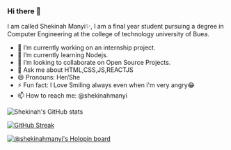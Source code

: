 ### Hi there 👋

I am called Shekinah Manyi✨,
I am a final year student pursuing a degree in Computer Engineering at the college of technology university of Buea.
- 🔭 I’m currently working on an internship project.
- 🌱 I’m currently learning Nodejs.
- 👯 I’m looking to collaborate on Open Source Projects.
- 💬 Ask me about HTML,CSS,JS,REACTJS
- 😄 Pronouns: Her/She
- ⚡ Fun fact: I Love Smiling always even when i'm very angry😂 
- 📫 How to reach me: @shekinahmanyi

![Shekinah's GitHub stats](https://github-readme-stats.vercel.app/api?username=shekinahmanyi&show_icons=true&theme=radical)

[![GitHub Streak](https://streak-stats.demolab.com/?user=shekinahmanyi)](https://git.io/streak-stats)

[![@shekinahmanyi's Holopin board](https://holopin.io/api/user/board?user=shekinahmanyi)](https://holopin.io/@shekinahmanyi)

<!--
**shekinahmanyi/shekinahmanyi** is a ✨ _special_ ✨ repository because its `README.md` (this file) appears on your GitHub profile.

Here are some ideas to get you started:

- 🔭 I’m currently working on ...
- 🌱 I’m currently learning ...
- 👯 I’m looking to collaborate on ...
- 🤔 I’m looking for help with ...
- 💬 Ask me about ...
- 📫 How to reach me: ...
- 😄 Pronouns: ...
- ⚡ Fun fact: ...
-->
